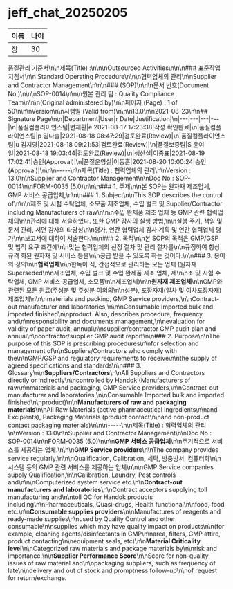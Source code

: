 # jeff_chat_20250205
|이름|나이|
|---|---|
|장|30|


품질관리 기준서\n\n제목(Title) :\n\n\nOutsourced Activities\n\n\n### 표준작업지침서\n\n Standard Operating Procedure\n\n\n협력업체의 관리\n\nSupplier and Contractor Management\n\n\n### (SOP)\n\n\n문서 번호(Document No.)\n\n\nSOP-0014\n\n\n원본 관리 팀 : Quality Compliance Team\n\n\n(Original administered by)\n\n페이지 (Page) : 1 of 50\n\n\nVersion\n\n시행일 (Valid from)\n\n\n13.0\n\n2021-08-23\n\n## Signature Page\n\n|Department|User|r Date|Justification|\n|---|---|---|---|\n|품질컴플라이언스팀|변재환|e 2021-08-17 17:23:38|작성 확인완료|\n|품질컴플라이언스팀|p 임다솔|2021-08-18 08:47:29|검토완료(Review)|\n|품질컴플라이언스팀|u 김지영|2021-08-18 09:21:53|검토완료(Review)|\n|품질보증팀|S 윤여일|2021-08-18 19:03:44|검토완료(Review)|\n|생산실|이종표|2021-08-19 17:02:41|승인(Approval)|\n|품질운영실|이동훈|2021-08-20 10:00:24|승인(Approval)|\n\n\n-----\n\n제목(Title) : 협력업체의 관리\n\nVersion : 13.0\n\nSupplier and Contractor Management\n\nDoc No : SOP-0014\n\nFORM-0035 (5.0)\n\n\n### 1. 주제\n\n본 SOP는 원자재 제조업체, GMP 서비스 공급업체,\n\n\n### 1. Subject\n\nThis SOP describes the control of\n\n\n제조 및 시험 수탁업체, 소모품 제조업체, 수입 벌크 및 Supplier/Contractor including Manufacturers of raw\n\n\n수입 완제품 제조 업체 등 GMP 관련 협력업체의\n\n관리에 대해 서술하였다. 또한 GMP 감사의 실행 방법,\n\n실행 주기, 책임 및 문서 관리, 서면 감사의 타당성\n\n평가, 연간 협력업체 감사 계획 및 연간 협력업체 평가\n\n보고서에 대하여 서술한다.\n\n### 2. 목적\n\n본 SOP의 목적은 GMP/GSP 및 법적 요구 조건에\n\n맞는 협력업체의 선정 절차 및 관리 절차를\n\n규정하여 항상 규격 화된 원자재 및 서비스 등을\n\n공급 받을 수 있도록 하는 것이다.\n\n### 3. 용어의 정의\n\n**협력업체**\n\n한독이 직, 간접적으로 관리하는 모든 업체 (원자재 Superseded\n\n제조업체, 수입 벌크 및 수입 완제품 제조 업체, 제\n\n조 및 시험 수탁업체, GMP 서비스 공급업체, 소모품\n\n제조업체)\n\n**원자재 제조업체**\n\nGMP와 관련된 모든 원료(주성분 및 주성분 이외의\n\n성분), 포장자재(일차 및 이차포장자재) 제조업체\n\n\nmaterials and packing, GMP Service providers,\n\nContract-out manufacturer and laboratories,\n\n\nConsumable Imported bulk and imported finished\n\nproduct. Also, describes procedure, frequency and\n\nresponsibility and documents management,\n\nevaluation for validity of paper audit, annual\n\nsupplier/contractor GMP audit plan and annual\n\ncontractor/supplier GMP audit report\n\n### 2. Purpose\n\nThe purpose of this SOP is prescribing procedures\n\nfor selection and management of\n\nSuppliers/Contractors who comply with the\n\nGMP/GSP and regulatory requirements to receive\n\nthe supply of agreed specifications and standards\n\n### 3. Glossary\n\n**Suppliers/Contractors**\n\nAll Suppliers and Contractors directly or indirectly\n\ncontrolled by Handok (Manufacturers of raw\n\nmaterials and packaging, GMP Service providers,\n\nContract-out manufacturer and laboratories,\n\nConsumable Imported bulk and imported finished\n\nproduct)\n\n**Manufacturers of raw and packaging materials**\n\nAll Raw Materials (active pharmaceutical ingredients\n\nand Excipients), Packaging Materials (product contact\n\nand non-product contact packaging materials)\n\n\n-----\n\n제목(Title) : 협력업체의 관리\n\nVersion : 13.0\n\nSupplier and Contractor Management\n\nDoc No : SOP-0014\n\nFORM-0035 (5.0)\n\n\n**GMP 서비스 공급업체**\n\n주기적으로 서비스를 제공하는 업체.\n\n\n**GMP Service providers**\n\nThe company provides service regularly.\n\n\nQualification, Calibration, 세탁, 방충방서, 컴퓨터화\n\n시스템 등의 GMP 관련 서비스를 제공하는 업체\n\n\nGMP Service companies supply Qualification,\n\nCalibration, Laundry, Pest controls and\n\n\nComputerized system service etc.\n\n**Contract-out manufacturers and laboratories**\n\nContract acceptors supplying toll manufacturing and\n\ntoll QC for Handok products including\n\nPharmaceuticals, Quasi-drugs, Health functional\n\nfood, food etc.\n\n**Consumable supplies providers**\n\nManufactures of reagents and ready-made supplies\n\nused by Quality Control and other consumable\n\nsupplies which may have quality impact on products\n\n(for example, cleaning agents/disinfectants in GMP\n\narea, filters, GMP attire, product contacting\n\nequipment seals, etc)\n\n**Material Criticality level**\n\nCategorized raw materials and package materials by\n\nrisk and importance.\n\n**Supplier Performance Score**\n\nScore for non-quality issues of raw material and\n\npackaging suppliers, such as frequency of late\n\ndelivery and out of stock and promptness follow-up\n\nof request for return/exchange.

